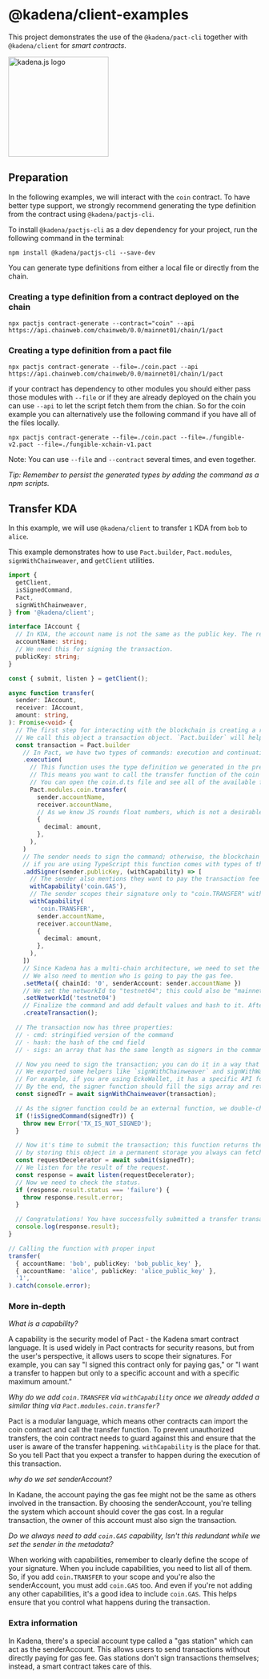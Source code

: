 <!-- genericHeader start -->

# @kadena/client-examples

This project demonstrates the use of the `@kadena/pact-cli` together with
`@kadena/client` for _smart contracts_.

<picture>
  <source srcset="https://raw.githubusercontent.com/kadena-community/kadena.js/main/common/images/Kadena.JS_logo-white.png" media="(prefers-color-scheme: dark)"/>
  <img src="https://raw.githubusercontent.com/kadena-community/kadena.js/main/common/images/Kadena.JS_logo-black.png" width="200" alt="kadena.js logo" />
</picture>

<!-- genericHeader end -->

## Preparation

In the following examples, we will interact with the `coin` contract. To have
better type support, we strongly recommend generating the type definition from
the contract using `@kadena/pactjs-cli`.

To install `@kadena/pactjs-cli` as a dev dependency for your project, run the
following command in the terminal:

```shell
npm install @kadena/pactjs-cli --save-dev
```

You can generate type definitions from either a local file or directly from the
chain.

### Creating a type definition from a contract deployed on the chain

```shell
npx pactjs contract-generate --contract="coin" --api https://api.chainweb.com/chainweb/0.0/mainnet01/chain/1/pact
```

### Creating a type definition from a pact file

```shell
npx pactjs contract-generate --file=./coin.pact --api https://api.chainweb.com/chainweb/0.0/mainnet01/chain/1/pact
```

if your contract has dependency to other modules you should either pass those
modules with `--file` or if they are already deployed on the chain you can use
`--api` to let the script fetch them from the chian. So for the coin example you
can alternatively use the following command if you have all of the files
locally.

```shell
npx pactjs contract-generate --file=./coin.pact --file=./fungible-v2.pact --file=./fungible-xchain-v1.pact
```

Note: You can use `--file` and `--contract` several times, and even together.

_Tip: Remember to persist the generated types by adding the command as a npm
scripts._

## Transfer KDA

In this example, we will use `@kadena/client` to transfer `1` KDA from `bob` to
`alice`.

This example demonstrates how to use `Pact.builder`, `Pact.modules`,
`signWithChainweaver`, and `getClient` utilities.

```ts
import {
  getClient,
  isSignedCommand,
  Pact,
  signWithChainweaver,
} from '@kadena/client';

interface IAccount {
  // In KDA, the account name is not the same as the public key. The reason is that the account could be multi-signature, and you can choose a user-friendly name for yourself.
  accountName: string;
  // We need this for signing the transaction.
  publicKey: string;
}

const { submit, listen } = getClient();

async function transfer(
  sender: IAccount,
  receiver: IAccount,
  amount: string,
): Promise<void> {
  // The first step for interacting with the blockchain is creating a request object.
  // We call this object a transaction object. `Pact.builder` will help you to create this object easily.
  const transaction = Pact.builder
    // In Pact, we have two types of commands: execution and continuation. Most of the typical use cases only use execution.
    .execution(
      // This function uses the type definition we generated in the previous step and returns the pact code as a string.
      // This means you want to call the transfer function of the coin module (contract).
      // You can open the coin.d.ts file and see all of the available functions.
      Pact.modules.coin.transfer(
        sender.accountName,
        receiver.accountName,
        // As we know JS rounds float numbers, which is not a desirable behavior when you are working with money. So instead, we send the amount as a string in this format.
        {
          decimal: amount,
        },
      ),
    )
    // The sender needs to sign the command; otherwise, the blockchain node will refuse to do the transaction.
    // if you are using TypeScript this function comes with types of the available capabilities based on the execution part.
    .addSigner(sender.publicKey, (withCapability) => [
      // The sender also mentions they want to pay the transaction fee by adding the "coin.GAS" capability.
      withCapability('coin.GAS'),
      // The sender scopes their signature only to "coin.TRANSFER" with the specific arguments.
      withCapability(
        'coin.TRANSFER',
        sender.accountName,
        receiver.accountName,
        {
          decimal: amount,
        },
      ),
    ])
    // Since Kadena has a multi-chain architecture, we need to set the chainId.
    // We also need to mention who is going to pay the gas fee.
    .setMeta({ chainId: '0', senderAccount: sender.accountName })
    // We set the networkId to "testnet04"; this could also be "mainnet01" or something else if you use a private network or a fork.
    .setNetworkId('testnet04')
    // Finalize the command and add default values and hash to it. After this step, no one can change the command.
    .createTransaction();

  // The transaction now has three properties:
  // - cmd: stringified version of the command
  // - hash: the hash of the cmd field
  // - sigs: an array that has the same length as signers in the command but all filled by undefined

  // Now you need to sign the transaction; you can do it in a way that suits you.
  // We exported some helpers like `signWithChainweaver` and signWithWalletConnect, but you can also use other wallets.
  // For example, if you are using EckoWallet, it has a specific API for signing transactions.
  // By the end, the signer function should fill the sigs array and return the signed transaction.
  const signedTr = await signWithChainweaver(transaction);

  // As the signer function could be an external function, we double-check if the transaction is signed correctly.
  if (!isSignedCommand(signedTr)) {
    throw new Error('TX_IS_NOT_SIGNED');
  }

  // Now it's time to submit the transaction; this function returns the requestDecelerator {requestKey, networkId, chainId}.
  // by storing this object in a permanent storage you always can fetch the result of the transaction from the blockchain
  const requestDecelerator = await submit(signedTr);
  // We listen for the result of the request.
  const response = await listen(requestDecelerator);
  // Now we need to check the status.
  if (response.result.status === 'failure') {
    throw response.result.error;
  }

  // Congratulations! You have successfully submitted a transfer transaction.
  console.log(response.result);
}

// Calling the function with proper input
transfer(
  { accountName: 'bob', publicKey: 'bob_public_key' },
  { accountName: 'alice', publicKey: 'alice_public_key' },
  '1',
).catch(console.error);
```

### More in-depth

_What is a capability?_

A capability is the security model of Pact - the Kadena smart contract language.
It is used widely in Pact contracts for security reasons, but from the user's
perspective, it allows users to scope their signatures. For example, you can say
"I signed this contract only for paying gas," or "I want a transfer to happen
but only to a specific account and with a specific maximum amount."

_Why do we add `coin.TRANSFER` via `withCapability` once we already added a
similar thing via `Pact.modules.coin.transfer`?_

Pact is a modular language, which means other contracts can import the coin
contract and call the transfer function. To prevent unauthorized transfers, the
coin contract needs to guard against this and ensure that the user is aware of
the transfer happening. `withCapability` is the place for that. So you tell Pact
that you expect a transfer to happen during the execution of this transaction.

_why do we set senderAccount?_

In Kadane, the account paying the gas fee might not be the same as others
involved in the transaction. By choosing the senderAccount, you're telling the
system which account should cover the gas cost. In a regular transaction, the
owner of this account must also sign the transaction.

_Do we always need to add `coin.GAS` capability, Isn't this redundant while we
set the sender in the metadata?_

When working with capabilities, remember to clearly define the scope of your
signature. When you include capabilities, you need to list all of them. So, if
you add `coin.TRANSFER` to your scope and you're also the senderAccount, you
must add `coin.GAS` too. And even if you're not adding any other capabilities,
it's a good idea to include `coin.GAS`. This helps ensure that you control what
happens during the transaction.

### Extra information

In Kadena, there's a special account type called a "gas station" which can act
as the senderAccount. This allows users to send transactions without directly
paying for gas fee. Gas stations don't sign transactions themselves; instead, a
smart contract takes care of this.
